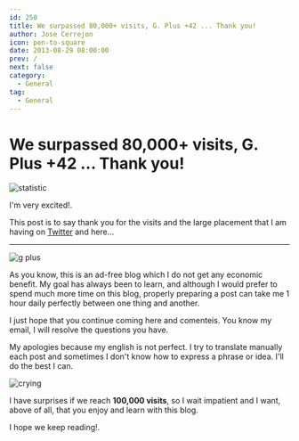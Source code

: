 ```yaml
---
id: 250
title: We surpassed 80,000+ visits, G. Plus +42 ... Thank you!
author: Jose Cerrejon
icon: pen-to-square
date: 2013-08-29 08:00:00
prev: /
next: false
category:
  - General
tag:
  - General
---
```


# We surpassed 80,000+ visits, G. Plus +42 ... Thank you!

![statistic](/images/2013/08/stattistic_28_Ago.jpg)

I'm very excited!.

This post is to say thank you for the visits and the large placement that I am having on [Twitter](https://twitter.com/ulysess10) and here...

- - -
![g plus](/images/2013/08/gplus_28_Ago.jpg)

As you know, this is an ad-free blog which I do not get any economic benefit. My goal has always been to learn, and although I would prefer to spend much more time on this blog, properly preparing a post can take me 1 hour daily perfectly between one thing and another.

I just hope that you continue coming here and comenteis. You know my email, I will resolve the questions you have.

My apologies because my english is not perfect. I try to translate manually each post and sometimes I don't know how to express a phrase or idea. I'll do the best I can.

![crying](/css/sm/happy_smiling.png)

I have surprises if we reach **100,000 visits**, so I wait impatient and I want, above of all, that you enjoy and learn with this blog.

I hope we keep reading!.